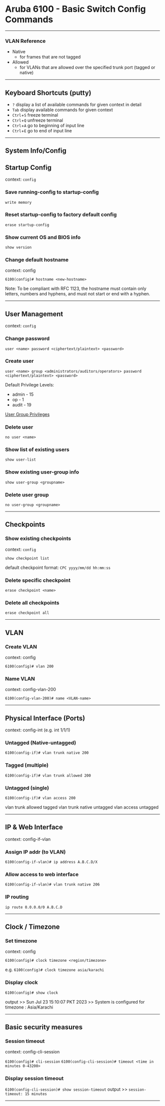 # Aruba 6100 - Basic Switch Config Commands
---

### VLAN Reference

- Native
	- for frames that are not tagged
 - Allowed
	- for VLANs that are allowed over the specified trunk port (tagged or native)


---

## Keyboard Shortcuts (putty)
- ``?`` display a list of available commands for given context in detail
- ``Tab`` display available commands for given context
- ``Ctrl``+``S`` freeze terminal
- ``Ctrl``+``Q`` unfreeze terminal
- ``Ctrl``+``A`` go to beginning of input line
- ``Ctrl``+``E`` go to end of input line

---

## System Info/Config

## Startup Config
context: ``config``

### Save running-config to startup-config
```write memory```

### Reset startup-config to factory default config
```erase startup-config```

### Show current OS and BIOS info
```show version```

### Change default hostname
context: config

```6100(config)# hostname <new-hostname>```

Note: To be compliant with RFC 1123, the hostname must contain only letters, numbers and hyphens, and must not start or end with a hyphen.

---

## User Management
context: ``config``

### Change password
```user <name> password <ciphertext/plaintext> <password>```

### Create user
```user <name> group <administrators/auditors/operators> password <ciphertext/plaintext> <password>```

Default Privilege Levels:
- admin - 15
- op - 1
- audit - 19

[User Group Privileges](https://arubanetworks.com/techdocs/AOS-CX/10.07/HTML/5200-7885/Content/Chp_Mbg_Use/bui-in-use-gro-the-pri-10.htm)

### Delete user
```no user <name>```

### Show list of existing users
```show user-list```

### Show existing user-group info
```show user-group <groupname>```

### Delete user group
```no user-group <groupname>```

-----------------------------------------------

## Checkpoints

### Show existing checkpoints
context: ``config``

```show checkpoint list```

default checkpoint format: ``CPC yyyy/mm/dd hh:mm:ss``

### Delete specific checkpoint
``erase checkpoint <name>``

### Delete all checkpoints
``erase checkpoint all``

-------------------------------------------------

## VLAN

### Create VLAN
context: config

``6100(config)# vlan 200``

### Name VLAN
context: config-vlan-200

``6100(config-vlan-200)# name <VLAN-name>``

-----------------------------------------------

## Physical Interface (Ports)

context: config-int (e.g. int 1/1/1)

### Untagged (Native-untagged)
``6100(config-if)# vlan trunk native 200``

### Tagged (multiple)
``6100(config-if)# vlan trunk allowed 200``

### Untagged (single)
``6100(config-if)# vlan access 200``



vlan trunk allowed	tagged
vlan trunk native	untagged
vlan access		untagged



-----------------------------------------------

## IP & Web Interface

context: config-if-vlan

### Assign IP addr (to VLAN)
``6100(config-if-vlan)# ip address A.B.C.D/X``

### Allow access to web interface
``6100(config-if-vlan)# vlan trunk native 206``

### IP routing
``ip route 0.0.0.0/0 A.B.C.D``

-----------------------------------------------

## Clock / Timezone

### Set timezone
context: config

``6100(config)# clock timezone <region/timezone>``

e.g.
``6100(config)# clock timezone asia/karachi``

### Display clock
``6100(config)# show clock``

output 	>> Sun Jul 23 15:10:07 PKT 2023
	>> System is configured for timezone : Asia/Karachi

-----------------------------------------------

## Basic security measures

### Session timeout
context: config-cli-session

``6100(config)# cli-session``
``6100(config-cli-session)# timeout <time in minutes 0-43200>``

### Display session timeout
``6100(config-cli-session)# show session-timeout``
output 	>> ``session-timeout: 15 minutes``


-----------------------------------------------














































